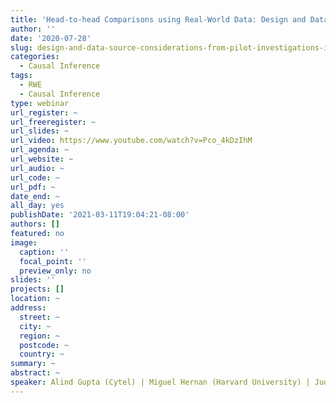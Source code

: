 ```yaml
---
title: 'Head-to-head Comparisons using Real-World Data: Design and Data Source Considerations from Pilot Investigations in Cardiovascular Disease'
author: ''
date: '2020-07-28'
slug: design-and-data-source-considerations-from-pilot-investigations-in-cardiovascular-disease
categories:
  - Causal Inference
tags:
  - RWE
  - Causal Inference
type: webinar
url_register: ~
url_freeregister: ~
url_slides: ~
url_video: https://www.youtube.com/watch?v=Pco_4kDzIhM
url_agenda: ~
url_website: ~
url_audio: ~
url_code: ~
url_pdf: ~
date_end: ~
all_day: yes
publishDate: '2021-03-11T19:04:21-08:00'
authors: []
featured: no
image:
  caption: ''
  focal_point: ''
  preview_only: no
slides: ''
projects: []
location: ~
address:
  street: ~
  city: ~
  region: ~
  postcode: ~
  country: ~
summary: ~
abstract: ~
speaker: Alind Gupta (Cytel) | Miguel Hernan (Harvard University) | Judsen Schneider (Nashville Biosciences)
---
```

<!--more-->
